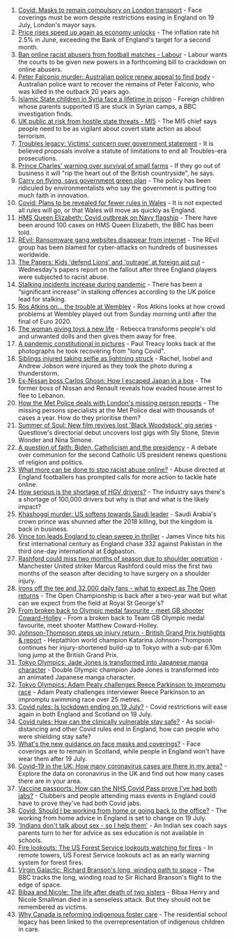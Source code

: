 1. [Covid: Masks to remain compulsory on London transport](https://www.bbc.co.uk/news/uk-england-london-57826331) - Face coverings must be worn despite restrictions easing in England on 19 July, London's mayor says.
2. [Price rises speed up again as economy unlocks](https://www.bbc.co.uk/news/business-57826826) - The inflation rate hit 2.5% in June, exceeding the Bank of England's target for a second month.
3. [Ban online racist abusers from football matches - Labour](https://www.bbc.co.uk/news/uk-politics-57828402) - Labour wants the courts to be given new powers in a forthcoming bill to crackdown on online abusers.
4. [Peter Falconio murder: Australian police renew appeal to find body](https://www.bbc.co.uk/news/world-australia-57830808) - Australian police want to recover the remains of Peter Falconio, who was killed in the outback 20 years ago.
5. [Islamic State children in Syria face a lifetime in prison](https://www.bbc.co.uk/news/world-middle-east-57829441) - Foreign children whose parents supported IS are stuck in Syrian camps, a BBC investigation finds.
6. [UK public at risk from hostile state threats - MI5](https://www.bbc.co.uk/news/uk-57829261) - The MI5 chief says people need to be as vigilant about covert state action as about terrorism.
7. [Troubles legacy: Victims' concern over government statement](https://www.bbc.co.uk/news/uk-northern-ireland-57829037) - It is believed proposals involve a statute of limitations to end all Troubles-era prosecutions.
8. [Prince Charles' warning over survival of small farms](https://www.bbc.co.uk/news/uk-57826560) - If they go out of business it will "rip the heart out of the British countryside", he says.
9. [Carry on flying, says government green plan](https://www.bbc.co.uk/news/business-57830168) - The policy has been ridiculed by environmentalists who say the government is putting too much faith in innovation.
10. [Covid: Plans to be revealed for fewer rules in Wales](https://www.bbc.co.uk/news/uk-wales-politics-57822816) - It is not expected all rules will go, or that Wales will move as quickly as England.
11. [HMS Queen Elizabeth: Covid outbreak on Navy flagship](https://www.bbc.co.uk/news/uk-57830617) - There have been around 100 cases on HMS Queen Elizabeth, the BBC has been told.
12. [REvil: Ransomware gang websites disappear from internet](https://www.bbc.co.uk/news/technology-57826851) - The REvil group has been blamed for cyber-attacks on hundreds of businesses worldwide.
13. [The Papers: Kids 'defend Lions' and 'outrage' at foreign aid cut](https://www.bbc.co.uk/news/blogs-the-papers-57829949) - Wednesday's papers report on the fallout after three England players were subjected to racist abuse.
14. [Stalking incidents increase during pandemic](https://www.bbc.co.uk/news/uk-57756992) - There has been a “significant increase” in stalking offences according to the UK police lead for stalking.
15. [Ros Atkins on... the trouble at Wembley](https://www.bbc.co.uk/news/uk-57829412) - Ros Atkins looks at how crowd problems at Wembley played out from Sunday morning until after the final of Euro 2020.
16. [The woman giving toys a new life](https://www.bbc.co.uk/news/world-europe-57808946) - Rebecca transforms people's old and unwanted dolls and then gives them away for free.
17. [A pandemic constitutional in pictures](https://www.bbc.co.uk/news/in-pictures-57819761) - Paul Treacy looks back at the photographs he took recovering from "long Covid".
18. [Siblings injured taking selfie as lightning struck](https://www.bbc.co.uk/news/uk-england-london-57825759) - Rachel, Isobel and Andrew Jobson were injured as they took the photo during a thunderstorm.
19. [Ex-Nissan boss Carlos Ghosn: How I escaped Japan in a box](https://www.bbc.co.uk/news/business-57760993) - The former boss of Nissan and Renault reveals how evaded house arrest to flee to Lebanon.
20. [How the Met Police deals with London's missing person reports](https://www.bbc.co.uk/news/uk-england-london-57762720) - The missing persons specialists at the Met Police deal with thousands of cases a year. How do they prioritise them?
21. [Summer of Soul: New film revives lost 'Black Woodstock' gig series](https://www.bbc.co.uk/news/entertainment-arts-57803091) - Questlove's directorial debut uncovers lost gigs with Sly Stone, Stevie Wonder and Nina Simone.
22. [A question of faith: Biden, Catholicism and the presidency](https://www.bbc.co.uk/news/world-us-canada-57825309) - A debate over communion for the second Catholic US president renews questions of religion and politics.
23. [What more can be done to stop racist abuse online?](https://www.bbc.co.uk/news/uk-politics-57820048) - Abuse directed at England footballers has prompted calls for more action to tackle hate online.
24. [How serious is the shortage of HGV drivers?](https://www.bbc.co.uk/news/57810729) - The industry says there's a shortage of 100,000 drivers but why is that and what is the likely impact?
25. [Khashoggi murder: US softens towards Saudi leader](https://www.bbc.co.uk/news/world-middle-east-57760786) - Saudi Arabia's crown prince was shunned after the 2018 killing, but the kingdom is back in business.
26. [Vince ton leads England to clean sweep in thriller](https://www.bbc.co.uk/sport/cricket/57823109) - James Vince hits his first international century as England chase 332 against Pakistan in the third one-day international at Edgbaston.
27. [Rashford could miss two months of season due to shoulder operation](https://www.bbc.co.uk/sport/football/57829927) - Manchester United striker Marcus Rashford could miss the first two months of the season after deciding to have surgery on a shoulder injury.
28. [Irons off the tee and 32,000 daily fans - what to expect as The Open returns](https://www.bbc.co.uk/sport/golf/57822490) - The Open Championship is back after a two-year wait but what can we expect from the field at Royal St George's?
29. [From broken back to Olympic medal favourite - meet GB shooter Coward-Holley](https://www.bbc.co.uk/sport/olympics/57823634) - From a broken back to Team GB Olympic medal favourite, meet shooter Matthew Coward-Holley.
30. [Johnson-Thompson steps up injury return - British Grand Prix highlights & report](https://www.bbc.co.uk/sport/athletics/57824705) - Heptathlon world champion Katarina Johnson-Thompson continues her injury-shortened build-up to Tokyo with a sub-par 6.10m long jump at the British Grand Prix.
31. [Tokyo Olympics: Jade Jones is transformed into Japanese manga character](https://www.bbc.co.uk/sport/av/olympics/57443174) - Double Olympic champion Jade Jones is transformed into an animated Japanese manga character.
32. [Tokyo Olympics: Adam Peaty challenges Reece Parkinson to impromptu race](https://www.bbc.co.uk/sport/av/olympics/57441930) - Adam Peaty challenges interviewer Reece Parkinson to an impromptu swimming race over 25 metres.
33. [Covid rules: Is lockdown ending on 19 July?](https://www.bbc.co.uk/news/explainers-52530518) - Covid restrictions will ease again in both England and Scotland on 19 July.
34. [Covid rules: How can the clinically vulnerable stay safe?](https://www.bbc.co.uk/news/health-51997151) - As social-distancing and other Covid rules end in England, how can people who were shielding stay safe?
35. [What's the new guidance on face masks and coverings?](https://www.bbc.co.uk/news/health-51205344) - Face coverings are to remain in Scotland, while people in England won't have wear them after 19 July.
36. [Covid-19 in the UK: How many coronavirus cases are there in my area?](https://www.bbc.co.uk/news/uk-51768274) - Explore the data on coronavirus in the UK and find out how many cases there are in your area.
37. [Vaccine passports: How can the NHS Covid Pass prove I've had both jabs?](https://www.bbc.co.uk/news/explainers-55718553) - Clubbers and people attending mass events in England could have to prove they've had both Covid jabs.
38. [Covid: Should I be working from home or going back to the office?](https://www.bbc.co.uk/news/business-52567567) - The working from home advice in England is set to change on 19 July.
39. ['Indians don't talk about sex - so I help them'](https://www.bbc.co.uk/news/stories-56838660) - An Indian sex coach says parents turn to her for advice as sex education is not available in schools.
40. [Fire lookouts: The US Forest Service lookouts watching for fires](https://www.bbc.co.uk/news/world-us-canada-57626403) - In remote towers, US Forest Service lookouts act as an early warning system for forest fires.
41. [Virgin Galactic: Richard Branson's long, winding path to space](https://www.bbc.co.uk/news/science-environment-57798167) - The BBC tracks the long, winding road to Sir Richard Branson's flight to the edge of space.
42. [Bibaa and Nicole: The life after death of two sisters](https://www.bbc.co.uk/news/uk-england-london-57679755) - Bibaa Henry and Nicole Smallman died in a senseless attack. But they should not be remembered as victims.
43. [Why Canada is reforming indigenous foster care](https://www.bbc.co.uk/news/world-us-canada-57646170) - The residential school legacy has been linked to the overrepresentation of indigenous children in care.
